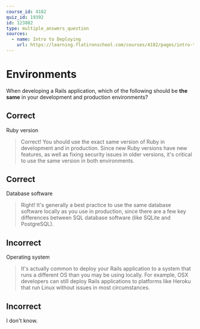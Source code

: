 ```yaml
---
course_id: 4182
quiz_id: 19392
id: 123882
type: multiple_answers_question
sources:
  - name: Intro to Deploying
    url: https://learning.flatironschool.com/courses/4182/pages/intro-to-deploying
---
```


# Environments

When developing a Rails application, which of the following should be **the
same** in your development and production environments?

## Correct

Ruby version

> Correct! You should use the exact same version of Ruby in development and in
> production. Since new Ruby versions have new features, as well as fixing
> security issues in older versions, it's critical to use the same version in
> both environments.

## Correct

Database software

> Right! It's generally a best practice to use the same database software
> locally as you use in production, since there are a few key differences
> between SQL database software (like SQLite and PostgreSQL).

## Incorrect

Operating system

> It's actually common to deploy your Rails application to a system that runs a
> different OS than you may be using locally. For example, OSX developers can
> still deploy Rails applications to platforms like Heroku that run Linux
> without issues in most circumstances.

## Incorrect

I don't know.
